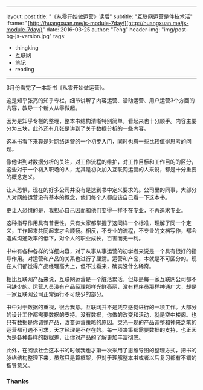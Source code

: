 * * *

layout:     post
title:      "《从零开始做运营》读后"
subtitle:   "互联网运营是件技术活"
iframe:     "[http://huangxuan.me/js-module-7day/](http://huangxuan.me/js-module-7day/)"
date:       2016-03-25
author:     "Teng"
header-img: "img/post-bg-js-version.jpg"
tags:
 - thingking
 - 互联网
 - 笔记
 - reading

* * *

3月份看完了一本新书《从零开始做运营》。

这是知乎张亮的知乎专栏，细节讲解了内容运营、活动运营、用户运营3个方面的内容，教导一个新人从零做起。

因为是知乎专栏的整理，整本书结构清晰特别简单，看起来也十分顺手。内容主要分为三块，此外还有几张是讲到了关于数据分析的一些内容。

这本书看下来算是对网络运营的一个初步入门，同时也有一些比较值得思考的问题。

像他讲到对数据分析的关注，对工作流程的维护，对工作目标和工作目的的区分，这些对于一个初入职场的人，尤其是初次加入互联网运营的人来说，都是十分重要的概念定义。

让人恐惧，现在的好多公司并没有是达到书中定义要求的。公司里的同事，大部分人对网络运营没有基本的概念，他们每个人都应该自己看一下这本书。

更让人恐惧的是，我担心自己因而和他们变得一样不在专业，不再追求专业。

这种指导作用具有普世性。只有大家都掌握了这同样一个标准，理解了同一个定义，工作起来共同起来才会顺畅。相反，不专业的流程，不专业的文档写作，都会造成沟通效率的低下，对个人的职业成长，百害而无一利。

书中有各种各样的详细内容，对于从事从事运营的初学者来说是一个具有很好的指导作用。对运营和产品的关系也进行了厘清。运营和产品，本就是不可区分的。现在人们都觉得产品经理高大上，但不过看来，确实没什么稀奇。

相比互联网产品来说，互联网运营是一个脏活累活，但却是每一家互联网公司都不可缺少的。运营人员没有产品经理那样光鲜亮丽，没有程序员那样神通广大，却是一家互联网公司正常运行不可缺少的部分。

书中对于数据的重视，很合我意。互联网并不是凭空感觉进行的一项工作。大部分的设计工作都需要数据的支持。没有数据，你做的改变和活动，就是空中楼阁。也只有数据是你调整产品，改变运营策略的原因。灵光一现的产品调整和神来之笔的运营都可遇不可求，天才经理是不存在的。每一项决策都需要数据的支持，也正因为是各种各样的数据差，让你对产品的了解更加丰富彻底。

此外，在阅读社会这本书的时候我也才第一次采用了思维导图的整理方式，把书的脉络结构整理下来，虽然只是算框架，但对于理解整本书或者以后复习都有不错的指导意义。

### Thanks
